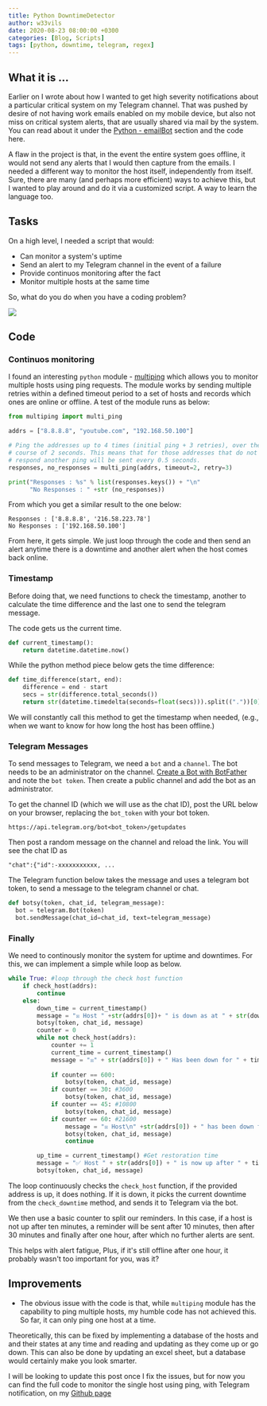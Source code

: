 ```yaml
---
title: Python DowntimeDetector
author: w33vils
date: 2020-08-23 08:00:00 +0300
categories: [Blog, Scripts]
tags: [python, downtime, telegram, regex]
---
```


## What it is ...

Earlier on I wrote about how I wanted to get high severity notifications about  a particular critical system on my Telegram channel. That was pushed by desire of not having work emails enabled on my mobile device, but also not miss on critical system alerts, that are usually shared via mail by the system. 
You can read about it under the [Python - emailBot](../_site/posts/downtimeDetector/index.html) section and the code here.

A flaw in the project is that, in the event the entire system goes offline, it would not send any alerts that I would then capture from the emails. I needed a different way to monitor the host itself, independently from itself. Sure, there are many (and perhaps more efficient) ways to achieve this, but I wanted to play around and do it via a customized script. A way to learn the language too.

## Tasks

On a high level, I needed a script that would:

- Can monitor a system's uptime
- Send an alert to my Telegram channel in the event of a failure
- Provide continuos monitoring after the fact
- Monitor multiple hosts at the same time

So, what do you do when you have a coding problem?

![](https://media.giphy.com/media/eBD5RhS0n5JgA/giphy.gif)

## Code

### Continuos monitoring

I found an interesting `python` module - [multiping](https://github.com/romana/multi-ping) which allows you to monitor multiple hosts using ping requests. The module works by sending multiple retries within a defined timeout period to a set of hosts and records which ones are online or offline. A test of the module runs as below:

```python
from multiping import multi_ping

addrs = ["8.8.8.8", "youtube.com", "192.168.50.100"]

# Ping the addresses up to 4 times (initial ping + 3 retries), over the
# course of 2 seconds. This means that for those addresses that do not
# respond another ping will be sent every 0.5 seconds.
responses, no_responses = multi_ping(addrs, timeout=2, retry=3)

print("Responses : %s" % list(responses.keys()) + "\n"
      "No Responses : " +str (no_responses))
```
From which you get a similar result to the one below:

```
Responses : ['8.8.8.8', '216.58.223.78'] 
No Responses : ['192.168.50.100']
```

From here, it gets simple. We just loop through the code and then send an alert anytime there is a downtime and another alert when the host comes back online.

### Timestamp

Before doing that, we need functions to check the timestamp, another to calculate the time difference and the last one to send the telegram message.

The code gets us the current time.

```python
def current_timestamp():
    return datetime.datetime.now()
```

While the python method piece below gets the time difference:

```python
def time_difference(start, end):
    difference = end - start
    secs = str(difference.total_seconds())
    return str(datetime.timedelta(seconds=float(secs))).split(("."))[0]
```

We will constantly call this method to get the timestamp when needed, (e.g., when we want to know for how long the host has been offline.)

### Telegram Messages
To send messages to Telegram, we need a `bot` and a `channel`. The bot needs to be an administrator on the channel. [Create a Bot with BotFather](https://core.telegram.org/bots#:~:text=for%20existing%20ones.-,Creating%20a%20new%20bot,mentions%20and%20t.me%20links.) and note the `bot token`. Then create a public channel and add the bot as an administrator.

To get the channel ID (which we will use as the chat ID),  post the URL below on your browser, replacing the `bot_token` with your bot token.

```plaintext
https://api.telegram.org/bot<bot_token>/getupdates
```
Then post a random message on the channel and reload the link.  You will see the chat ID as

 `"chat":{"id":-xxxxxxxxxxx, ...`

  The Telegram function below  takes the message and uses a telegram bot token, to send a message to the telegram channel or chat.

  ```python
  def botsy(token, chat_id, telegram_message):
    bot = telegram.Bot(token)
    bot.sendMessage(chat_id=chat_id, text=telegram_message)
```


### Finally

We need to continously monitor the system for uptime and downtimes. For this, we can implement a simple while loop as below.

```python
while True: #loop through the check host function
    if check_host(addrs):
        continue
    else:
        down_time = current_timestamp()
        message = "☒ Host " +str(addrs[0])+ " is down as at " + str(down_time).split(".")[0]
        botsy(token, chat_id, message)
        counter = 0
        while not check_host(addrs):
            counter += 1
            current_time = current_timestamp()
            message = "☒" + str(addrs[0]) + " Has been down for " + time_difference(down_time,
                                                                                      current_time) + " HH:MM:SS"
            if counter == 600:
                botsy(token, chat_id, message)
            if counter == 30: #3600
                botsy(token, chat_id, message)
            if counter == 45: #10800
                botsy(token, chat_id, message)
            if counter == 60: #21600
                message = "☒ Host\n" +str(addrs[0]) + " has been down for over an hour. No more alerts will be sent. "
                botsy(token, chat_id, message)
                continue

        up_time = current_timestamp() #Get restoration time
        message = "✅ Host " + str(addrs[0]) + " is now up after " + time_difference(down_time, up_time) + " HH:MM:SS"
        botsy(token, chat_id, message)
```
The loop  continuously checks the `check_host` function, if the provided address is up, it does nothing. If it is down, it picks the current downtime from the `check_downtime` method, and sends it to Telegram via the bot. 

We then use a basic counter to split our reminders. In this case, if a host is not up after ten minutes, a reminder will be sent after 10 minutes, then after 30 minutes and finally after one hour, after which no further alerts are sent. 

This helps with alert fatigue, Plus, if it's still offline after one hour, it probably wasn't too important for you, was it?

## Improvements

- The obvious issue with the code is that, while `multiping` module has the capability to ping multiple hosts, my humble code has not achieved this. So far, it can only ping one host at a time. 

Theoretically, this can be fixed by implementing a database of the hosts and and their states at any time and reading and updating as they come up or go down. This can also be done by updating an excel sheet, but a database would certainly make you look smarter.

I will be looking to update this post once I fix the issues, but for now you can find the full code to monitor the single host using ping, with Telegram notification, on my [Github page](https://github.com/w33vils/downtimeDetector)